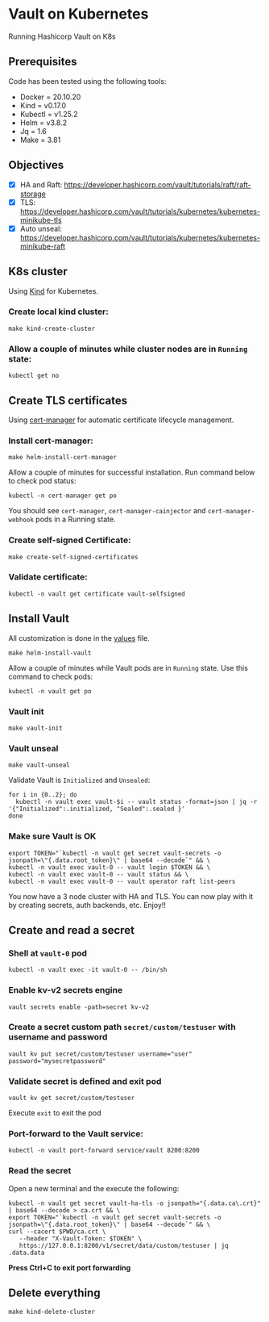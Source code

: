 # Vault on Kubernetes
Running Hashicorp Vault on K8s

## Prerequisites
Code has been tested using the following tools:
- Docker  = 20.10.20
- Kind    = v0.17.0
- Kubectl = v1.25.2
- Helm    = v3.8.2
- Jq      = 1.6
- Make    = 3.81

## Objectives
- [x] HA and Raft: https://developer.hashicorp.com/vault/tutorials/raft/raft-storage
- [x] TLS: https://developer.hashicorp.com/vault/tutorials/kubernetes/kubernetes-minikube-tls
- [x] Auto unseal: https://developer.hashicorp.com/vault/tutorials/kubernetes/kubernetes-minikube-raft

## K8s cluster
Using [Kind](https://kind.sigs.k8s.io/) for Kubernetes.

### Create local kind cluster:
```shell
make kind-create-cluster
```

### Allow a couple of minutes while cluster nodes are in `Running` state:
```shell
kubectl get no
```

## Create TLS certificates
Using [cert-manager](https://cert-manager.io/docs/) for automatic certificate lifecycle management.

### Install cert-manager:
```shell
make helm-install-cert-manager
```

Allow a couple of minutes for successful installation. Run command below to check pod status:
```shell
kubectl -n cert-manager get po
```

You should see `cert-manager`, `cert-manager-cainjector` and `cert-manager-webhook` pods in a Running state.


### Create self-signed Certificate:
```shell
make create-self-signed-certificates
```

### Validate certificate:
```shell
kubectl -n vault get certificate vault-selfsigned
```

## Install Vault

All customization is done in the [values](./helm/vault/values.yaml) file.

```shell
make helm-install-vault
```

Allow a couple of minutes while Vault pods are in `Running` state. Use this command to check pods:
```shell
kubectl -n vault get po
```

### Vault init
```shell
make vault-init
```

### Vault unseal
```shell
make vault-unseal
```

Validate Vault is `Initialized` and `Unsealed`:
```shell
for i in {0..2}; do
  kubectl -n vault exec vault-$i -- vault status -format=json | jq -r '{"Initialized":.initialized, "Sealed":.sealed }'
done
```

### Make sure Vault is OK
```shell
export TOKEN="`kubectl -n vault get secret vault-secrets -o jsonpath=\"{.data.root_token}\" | base64 --decode`" && \
kubectl -n vault exec vault-0 -- vault login $TOKEN && \
kubectl -n vault exec vault-0 -- vault status && \
kubectl -n vault exec vault-0 -- vault operator raft list-peers
```

You now have a 3 node cluster with HA and TLS. You can now play with it by creating secrets, auth backends, etc. Enjoy!!

## Create and read a secret

### Shell at `vault-0` pod
```shell
kubectl -n vault exec -it vault-0 -- /bin/sh
```

### Enable kv-v2 secrets engine
```shell
vault secrets enable -path=secret kv-v2
```

### Create a secret custom path `secret/custom/testuser` with username and password
```shell
vault kv put secret/custom/testuser username="user" password="mysecretpassword"
```

### Validate secret is defined and exit pod
```shell
vault kv get secret/custom/testuser
```

Execute `exit` to exit the pod

### Port-forward to the Vault service:
```shell
kubectl -n vault port-forward service/vault 8200:8200
```

### Read the secret
Open a new terminal and the execute the following:
```shell
kubectl -n vault get secret vault-ha-tls -o jsonpath="{.data.ca\.crt}" | base64 --decode > ca.crt && \
export TOKEN="`kubectl -n vault get secret vault-secrets -o jsonpath=\"{.data.root_token}\" | base64 --decode`" && \
curl --cacert $PWD/ca.crt \
   --header "X-Vault-Token: $TOKEN" \
   https://127.0.0.1:8200/v1/secret/data/custom/testuser | jq .data.data
```

**Press Ctrl+C to exit port forwarding**

## Delete everything
```shell
make kind-delete-cluster
```